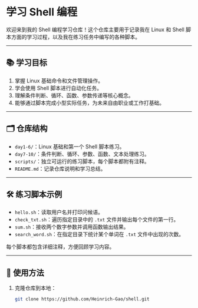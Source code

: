 # 学习 Shell 编程

欢迎来到我的 Shell 编程学习仓库！这个仓库主要用于记录我在 Linux 和 Shell 脚本方面的学习过程，以及我在练习任务中编写的各种脚本。

---

## 📚 学习目标

1. 掌握 Linux 基础命令和文件管理操作。
2. 学会使用 Shell 脚本进行自动化任务。
3. 理解条件判断、循环、函数、参数传递等核心概念。
4. 能够通过脚本完成小型实际任务，为未来自由职业或工作打基础。

---

## 🗂 仓库结构

- `day1-6/`：Linux 基础和第一个 Shell 脚本练习。
- `day7-10/`：条件判断、循环、参数、函数、文本处理练习。
- `scripts/`：独立可运行的练习脚本，每个脚本都附有注释。
- `README.md`：记录仓库说明和学习总结。

---

## 🛠 练习脚本示例

- `hello.sh`：读取用户名并打印问候语。
- `check_txt.sh`：遍历指定目录中的 `.txt` 文件并输出每个文件的第一行。
- `sum.sh`：接收两个数字参数并调用函数输出结果。
- `search_word.sh`：在指定目录下统计某个单词在 `.txt` 文件中出现的次数。

每个脚本都包含详细注释，方便回顾学习内容。

---

## 📌 使用方法

1. 克隆仓库到本地：
   ```bash
   git clone https://github.com/Heinrich-Gao/shell.git
